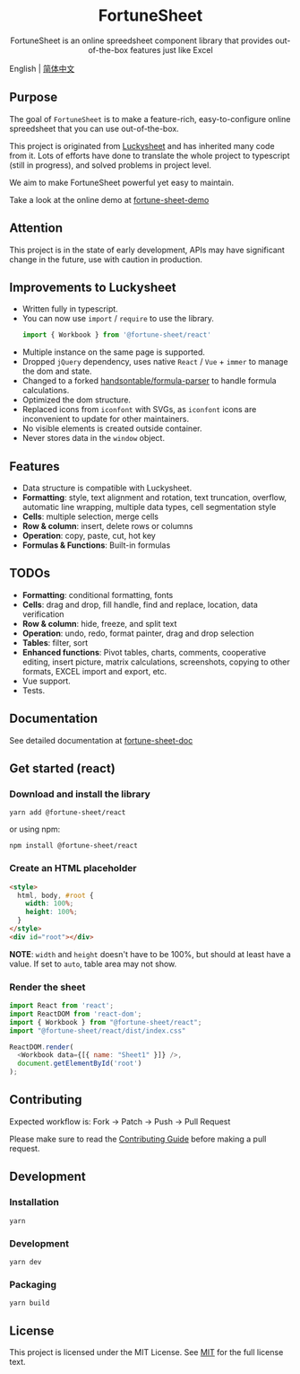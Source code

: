 
<h1 align="center">FortuneSheet</h1>
<p align="center">FortuneSheet is an online spreedsheet component library that provides out-of-the-box features just like Excel</p>

English | [简体中文](./README-zh.md)

## Purpose

The goal of `FortuneSheet` is to make a feature-rich, easy-to-configure online spreedsheet that you can use out-of-the-box.

This project is originated from [Luckysheet](https://github.com/mengshukeji/Luckysheet) and has inherited many code from it. Lots of efforts have done to translate the whole project to typescript (still in progress), and solved problems in project level.

We aim to make FortuneSheet powerful yet easy to maintain.

Take a look at the online demo at [fortune-sheet-demo](https://ruilisi.github.io/fortune-sheet-demo/)

## Attention
This project is in the state of early development, APIs may have significant change in the future, use with caution in production.

## Improvements to Luckysheet

- Written fully in typescript.
- You can now use `import` / `require` to use the library.
  ```js
  import { Workbook } from '@fortune-sheet/react'
  ```
- Multiple instance on the same page is supported.
- Dropped `jQuery` dependency, uses native `React` / `Vue` + `immer` to manage the dom and state.
- Changed to a forked [handsontable/formula-parser](https://github.com/handsontable/formula-parser) to handle formula calculations.
- Optimized the dom structure.
- Replaced icons from `iconfont` with SVGs, as `iconfont` icons are inconvenient to update for other maintainers.
- No visible elements is created outside container.
- Never stores data in the `window` object.

## Features

- Data structure is compatible with Luckysheet.
- **Formatting**: style, text alignment and rotation, text truncation, overflow, automatic line wrapping, multiple data types, cell segmentation style
- **Cells**: multiple selection, merge cells
- **Row & column**: insert, delete rows or columns
- **Operation**: copy, paste, cut, hot key
- **Formulas & Functions**: Built-in formulas

## TODOs
- **Formatting**: conditional formatting, fonts
- **Cells**: drag and drop, fill handle, find and replace, location, data verification
- **Row & column**: hide, freeze, and split text
- **Operation**: undo, redo, format painter, drag and drop selection
- **Tables**: filter, sort
- **Enhanced functions**: Pivot tables, charts, comments, cooperative editing, insert picture, matrix calculations, screenshots, copying to other formats, EXCEL import and export, etc.
- Vue support.
- Tests.


## Documentation

See detailed documentation at [fortune-sheet-doc](https://ruilisi.github.io/fortune-sheet-doc/)

## Get started (react)

### Download and install the library
```shell
yarn add @fortune-sheet/react
```
or using npm:
```shell
npm install @fortune-sheet/react
```

### Create an HTML placeholder
```html
<style>
  html, body, #root {
    width: 100%;
    height: 100%;
  }
</style>
<div id="root"></div>
```

**NOTE**: `width` and `height` doesn't have to be 100%, but should at least have a value. If set to `auto`, table area may not show.

### Render the sheet

```js
import React from 'react';
import ReactDOM from 'react-dom';
import { Workbook } from "@fortune-sheet/react";
import "@fortune-sheet/react/dist/index.css"

ReactDOM.render(
  <Workbook data={[{ name: "Sheet1" }]} />,
  document.getElementById('root')
);
```
## Contributing
Expected workflow is: Fork -> Patch -> Push -> Pull Request

Please make sure to read the [Contributing Guide](https://ruilisi.github.io/fortune-sheet-docs/guide/contribute.html) before making a pull request.


## Development
### Installation
```shell
yarn
```

### Development
```shell
yarn dev
```

### Packaging
```shell
yarn build
```

## License
This project is licensed under the MIT License. See [MIT](http://opensource.org/licenses/MIT) for the full license text.
